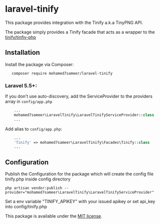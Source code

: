 # laravel-tinify

This package provides integration with the Tinify a.k.a TinyPNG API.

The package simply provides a Tinify facade that acts as a wrapper to the [tinify/tinfiy-php](https://github.com/tinify/tinify-php)



## Installation

Install the package via Composer:

```
   composer require mohamed7sameer/laravel-tinify
```

### Laravel 5.5+:

If you don't use auto-discovery, add the ServiceProvider to the providers array in ```config/app.php```


```php
    ...
    mohamed7sameer\LaravelTinify\LaravelTinifyServiceProvider::class
    ...
```

Add alias to ```config/app.php```:

```php
    ...
    'Tinify' => mohamed7sameer\LaravelTinify\Facades\Tinify::class
    ...
```

## Configuration
Publish the Configuration for the package which will create the config file tinify.php inside config directory

`php artisan vendor:publish --provider="mohamed7sameer\LaravelTinify\LaravelTinifyServiceProvider"`

Set a env variable "TINIFY_APIKEY" with your issued apikey or set api_key into config/tinify.php 

This package is available under the [MIT license](http://opensource.org/licenses/MIT).

